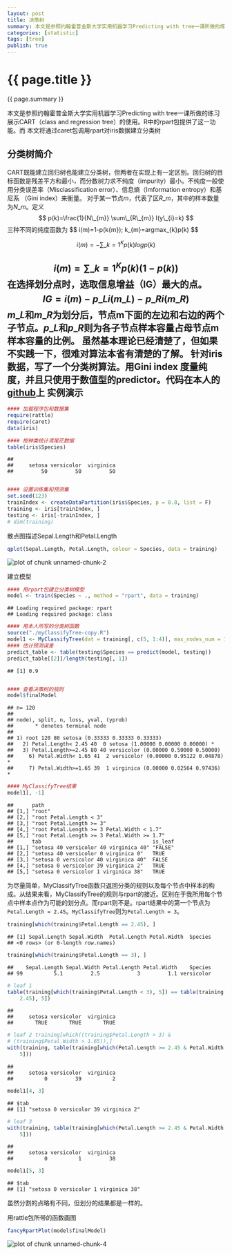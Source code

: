 ```yaml
---
layout: post
title: 决策树
summary: 本文是参照约翰霍普金斯大学实用机器学习Predicting with tree一课所做的练习.同时自己用递归写了一个分类树函数.
categories: [statistic]
tags: [tree]
publish: true
---
```

# {{ page.title }} #
{{ page.summary }} 


本文是参照约翰霍普金斯大学实用机器学习Predicting with tree一课所做的练习
展示CART（class and regression tree）的使用。R中的rpart包提供了这一功能。而
本文将通过caret包调用rpart对iris数据建立分类树

分类树简介
------------------------------

CART既能建立回归树也能建立分类树，但两者在实现上有一定区别。回归树的目标函数是残差平方和最小，而分数树力求不纯度（impurity）最小。不纯度一般使用分类误差率（Misclassification error）、信息熵（Imformation entropy）和基尼系
（Gini index）来衡量。
对于某一节点$m$，代表了区$R\_{m}$，其中的样本数量为$N\_{m}$。定义
$$
p(k)=\frac{1}{N\_{m}} \sum\_{R\_{m}} I(y\_{i}=k)
$$
三种不同的纯度函数为
$$
i(m)=1-p(k\{m}); k\_{m}=argmax\_{k}p(k)
$$

$$
i(m)=-\sum\_{k=1}^K p(k)logp(k)
$$

$$
i(m)=\sum\_{k=1}^K p(k)(1-p(k))
$$
在选择划分点时，选取信息增益（IG）最大的点。
$$
IG=i(m)-p\_{L}i(m\_{L})-p\_{R}i(m\_{R})
$$
$m\_{L}$和$m\_{R}$为划分后，节点m下面的左边和右边的两个子节点。$p\_{L}$和$p\_{R}$则为各子节点样本容量占母节点m样本容量的比例。
虽然基本理论已经清楚了，但如果不实践一下，很难对算法本省有清楚的了解。
针对iris数据，写了一个分类树算法。用Gini index 度量纯度，并且只使用于数值型的predictor。代码在本人的[github](https://github.com/wumin722/wumin722.github.com/blob/master/code/myClassifyTree.R
)上 
实例演示
------------------------------

```r
#### 加载程序包和数据集
require(rattle)
require(caret)
data(iris)

#### 按种类统计鸢尾花数据
table(iris$Species)
```

```
## 
##     setosa versicolor  virginica 
##         50         50         50
```

```r

#### 设置训练集和预测集
set.seed(123)
trainIndex <- createDataPartition(iris$Species, p = 0.8, list = F)
training <- iris[trainIndex, ]
testing <- iris[-trainIndex, ]
# dim(training)
```


散点图描述Sepal.Length和Petal.Length

```r
qplot(Sepal.Length, Petal.Length, colour = Species, data = training)
```

![plot of chunk unnamed-chunk-2](/images/tree-2.png) 

建立模型

```r
#### 用rpart包建立分类树模型
model <- train(Species ~ ., method = "rpart", data = training)
```

```
## Loading required package: rpart
## Loading required package: class
```

```r
#### 用本人所写的分类树函数
source("./myClassifyTree-copy.R")
model1 <- MyClassifyTree(dat = training[, c(5, 1:4)], max_nodes_num = 10, min_inpurity = 0.2)
#### 估计预测误差
predict_table <- table(testing$Species == predict(model, testing))
predict_table[[2]]/length(testing[, 1])
```

```
## [1] 0.9
```

```r

#### 查看决策树的规则
model$finalModel
```

```
## n= 120 
## 
## node), split, n, loss, yval, (yprob)
##       * denotes terminal node
## 
## 1) root 120 80 setosa (0.33333 0.33333 0.33333)  
##   2) Petal.Length< 2.45 40  0 setosa (1.00000 0.00000 0.00000) *
##   3) Petal.Length>=2.45 80 40 versicolor (0.00000 0.50000 0.50000)  
##     6) Petal.Width< 1.65 41  2 versicolor (0.00000 0.95122 0.04878) *
##     7) Petal.Width>=1.65 39  1 virginica (0.00000 0.02564 0.97436) *
```

```r
#### MyClassifyTree结果
model1[, -1]
```

```
##      path                                       
## [1,] "root"                                     
## [2,] "root Petal.Length < 3"                    
## [3,] "root Petal.Length >= 3"                   
## [4,] "root Petal.Length >= 3 Petal.Width < 1.7" 
## [5,] "root Petal.Length >= 3 Petal.Width >= 1.7"
##      tab                                    is_leaf
## [1,] "setosa 40 versicolor 40 virginica 40" "FALSE"
## [2,] "setosa 40 versicolor 0 virginica 0"   TRUE   
## [3,] "setosa 0 versicolor 40 virginica 40"  FALSE  
## [4,] "setosa 0 versicolor 39 virginica 2"   TRUE   
## [5,] "setosa 0 versicolor 1 virginica 38"   TRUE
```

为尽量简单，MyClassifyTree函数只返回分类的规则以及每个节点中样本的构成。从结果来看，MyClassifyTree的规则与rpart的接近。区别在于我所用每个节点中样本点作为可能的划分点。而rpart则不是。rpart结果中的第一个节点为`Petal.Length = 2.45`。`MyClassifyTree`则为`Petal.Length = 3`。

```r
training[which(training$Petal.Length == 2.45), ]
```

```
## [1] Sepal.Length Sepal.Width  Petal.Length Petal.Width  Species     
## <0 rows> (or 0-length row.names)
```

```r
training[which(training$Petal.Length == 3), ]
```

```
##    Sepal.Length Sepal.Width Petal.Length Petal.Width    Species
## 99          5.1         2.5            3         1.1 versicolor
```



```r
# leaf 1
table(training[which(training$Petal.Length < 3), 5]) == table(training[which(training$Petal.Length < 
    2.45), 5])
```

```
## 
##     setosa versicolor  virginica 
##       TRUE       TRUE       TRUE
```

```r
# leaf 2 training[which((training$Petal.Length > 3) &
# (training$Petal.Width > 1.65)),]
with(training, table(training[which(Petal.Length >= 2.45 & Petal.Width < 1.65), 
    5]))
```

```
## 
##     setosa versicolor  virginica 
##          0         39          2
```

```r
model1[4, 3]
```

```
## $tab
## [1] "setosa 0 versicolor 39 virginica 2"
```

```r
# leaf 3
with(training, table(training[which(Petal.Length >= 2.45 & Petal.Width >= 1.65), 
    5]))
```

```
## 
##     setosa versicolor  virginica 
##          0          1         38
```

```r
model1[5, 3]
```

```
## $tab
## [1] "setosa 0 versicolor 1 virginica 38"
```

虽然分割的点略有不同，但划分的结果都是一样的。

用rattle包所带的函数画图

```r
fancyRpartPlot(model$finalModel)
```

![plot of chunk unnamed-chunk-4](/images/tree-4.png) 



